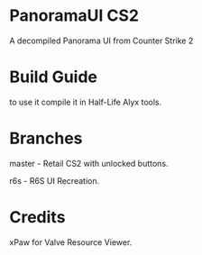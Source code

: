 # PanoramaUI CS2

A decompiled Panorama UI from Counter Strike 2

# Build Guide

to use it compile it in Half-Life Alyx tools.

# Branches

master - Retail CS2 with unlocked buttons.

r6s - R6S UI Recreation.

# Credits

xPaw for Valve Resource Viewer.